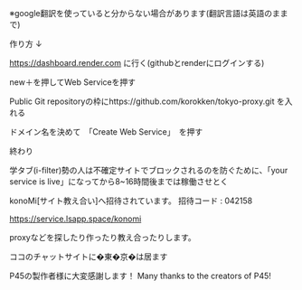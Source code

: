 ※google翻訳を使っていると分からない場合があります(翻訳言語は英語のままで)




作り方 ↓





https://dashboard.render.com
に行く(githubとrenderにログインする)






new＋を押してWeb Serviceを押す






Public Git repositoryの枠にhttps://github.com/korokken/tokyo-proxy.git
を入れる






ドメイン名を決めて　「Create Web Service」　を押す






終わり



学タブ(i-filter)勢の人は不確定サイトでブロックされるのを防ぐために、「your service is live」になってから8~16時間後までは稼働させとく






konoMi[サイト教え合い]へ招待されています。
招待コード : 042158


https://service.lsapp.space/konomi





proxyなどを探したり作ったり教え合ったりします。




ココのチャットサイトに�東�京�は居ます






P45の製作者様に大変感謝します！
Many thanks to the creators of P45!


